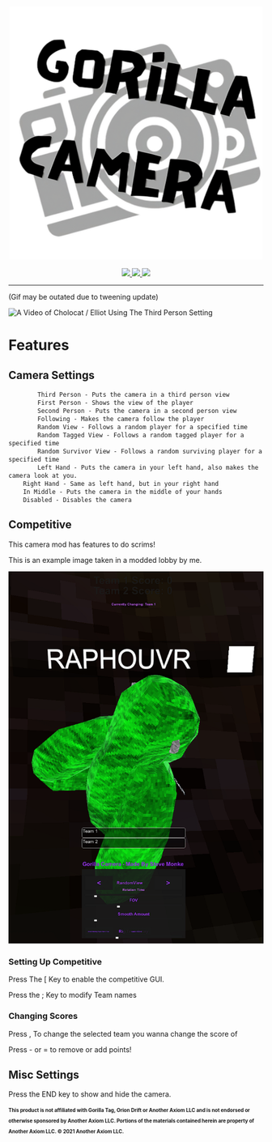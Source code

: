 
<p align="center">
  <a href="#"><img src="https://github.com/SteveTheAnimator/GorillaCamera/blob/main/Marketing/gorillacam.png" width="500"></a>
</p>


<p align="center">
<a href="https://github.com/SteveTheAnimator/GorillaCamera/releases/latest">
  <img src="https://img.shields.io/github/v/release/SteveTheAnimator/GorillaCamera?label=latest&style=for-the-badge">
</a>
<a href="https://github.com/SteveTheAnimator/GorillaCamera/releases">
  <img src="https://img.shields.io/github/downloads/SteveTheAnimator/GorillaCamera/latest/GorillaCamera.dll?style=for-the-badge">
</a>
<a href="https://github.com/SteveTheAnimator/GorillaCamera/graphs/contributors">
  <img src="https://img.shields.io/github/contributors/SteveTheAnimator/GorillaCamera?style=for-the-badge">
</a>

</p>

 
---


 (Gif may be outated due to tweening update)

 
![A Video of Cholocat / Elliot Using The Third Person Setting](https://github.com/SteveTheAnimator/GorillaCamera/blob/main/Marketing/gorillacam.gif)

# Features

## Camera Settings
            Third Person - Puts the camera in a third person view
            First Person - Shows the view of the player
            Second Person - Puts the camera in a second person view
            Following - Makes the camera follow the player
            Random View - Follows a random player for a specified time
            Random Tagged View - Follows a random tagged player for a specified time
            Random Survivor View - Follows a random surviving player for a specified time
	    	Left Hand - Puts the camera in your left hand, also makes the camera look at you.
     	Right Hand - Same as left hand, but in your right hand
     	In Middle - Puts the camera in the middle of your hands
     	Disabled - Disables the camera


## Competitive

This camera mod has features to do scrims!



This is an example image taken in a modded lobby by me.

![yap](https://github.com/SteveTheAnimator/GorillaCamera/blob/main/Marketing/newthing.png)

### Setting Up Competitive
Press The [ Key to enable the competitive GUI.



Press the ; Key to modify Team names

### Changing Scores
Press , To change the selected team you wanna change the score of



Press - or = to remove or add points!

## Misc Settings

Press the END key to show and hide the camera.




<sub><sup> **This product is not affiliated with Gorilla Tag, Orion Drift or Another Axiom LLC and is not endorsed or otherwise sponsored by Another Axiom LLC. Portions of the materials contained herein are property of Another Axiom LLC. © 2021 Another Axiom LLC.**</sub></sup>

